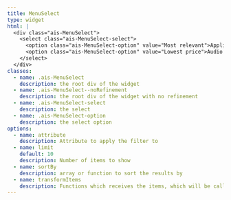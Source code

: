 ```yaml
---
title: MenuSelect
type: widget
html: |
  <div class="ais-MenuSelect">
    <select class="ais-MenuSelect-select">
      <option class="ais-MenuSelect-option" value="Most relevant">Appliances (4306)</option>
      <option class="ais-MenuSelect-option" value="Lowest price">Audio (1570)</option>
    </select>
  </div>
classes:
  - name: .ais-MenuSelect
    description: the root div of the widget
  - name: .ais-MenuSelect--noRefinement
    description: the root div of the widget with no refinement
  - name: .ais-MenuSelect-select
    description: the select
  - name: .ais-MenuSelect-option
    description: the select option
options:
  - name: attribute
    description: Attribute to apply the filter to
  - name: limit
    default: 10
    description: Number of items to show
  - name: sortBy
    description: array or function to sort the results by
  - name: transformItems
    description: Functions which receives the items, which will be called before displaying them, useful for mapping over the items to transform them. Return a new array with the same shape as the original array.
---
```

